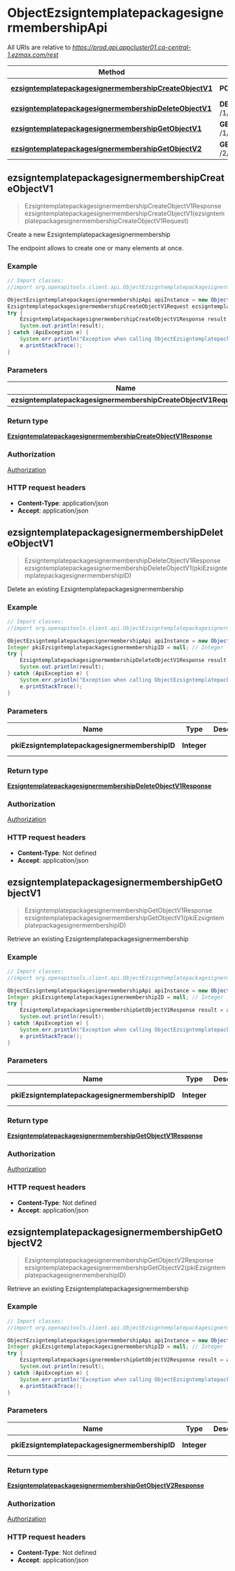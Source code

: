 # ObjectEzsigntemplatepackagesignermembershipApi

All URIs are relative to *https://prod.api.appcluster01.ca-central-1.ezmax.com/rest*

Method | HTTP request | Description
------------- | ------------- | -------------
[**ezsigntemplatepackagesignermembershipCreateObjectV1**](ObjectEzsigntemplatepackagesignermembershipApi.md#ezsigntemplatepackagesignermembershipCreateObjectV1) | **POST** /1/object/ezsigntemplatepackagesignermembership | Create a new Ezsigntemplatepackagesignermembership
[**ezsigntemplatepackagesignermembershipDeleteObjectV1**](ObjectEzsigntemplatepackagesignermembershipApi.md#ezsigntemplatepackagesignermembershipDeleteObjectV1) | **DELETE** /1/object/ezsigntemplatepackagesignermembership/{pkiEzsigntemplatepackagesignermembershipID} | Delete an existing Ezsigntemplatepackagesignermembership
[**ezsigntemplatepackagesignermembershipGetObjectV1**](ObjectEzsigntemplatepackagesignermembershipApi.md#ezsigntemplatepackagesignermembershipGetObjectV1) | **GET** /1/object/ezsigntemplatepackagesignermembership/{pkiEzsigntemplatepackagesignermembershipID} | Retrieve an existing Ezsigntemplatepackagesignermembership
[**ezsigntemplatepackagesignermembershipGetObjectV2**](ObjectEzsigntemplatepackagesignermembershipApi.md#ezsigntemplatepackagesignermembershipGetObjectV2) | **GET** /2/object/ezsigntemplatepackagesignermembership/{pkiEzsigntemplatepackagesignermembershipID} | Retrieve an existing Ezsigntemplatepackagesignermembership



## ezsigntemplatepackagesignermembershipCreateObjectV1

> EzsigntemplatepackagesignermembershipCreateObjectV1Response ezsigntemplatepackagesignermembershipCreateObjectV1(ezsigntemplatepackagesignermembershipCreateObjectV1Request)

Create a new Ezsigntemplatepackagesignermembership

The endpoint allows to create one or many elements at once.

### Example

```java
// Import classes:
//import org.openapitools.client.api.ObjectEzsigntemplatepackagesignermembershipApi;

ObjectEzsigntemplatepackagesignermembershipApi apiInstance = new ObjectEzsigntemplatepackagesignermembershipApi();
EzsigntemplatepackagesignermembershipCreateObjectV1Request ezsigntemplatepackagesignermembershipCreateObjectV1Request = new EzsigntemplatepackagesignermembershipCreateObjectV1Request(); // EzsigntemplatepackagesignermembershipCreateObjectV1Request | 
try {
    EzsigntemplatepackagesignermembershipCreateObjectV1Response result = apiInstance.ezsigntemplatepackagesignermembershipCreateObjectV1(ezsigntemplatepackagesignermembershipCreateObjectV1Request);
    System.out.println(result);
} catch (ApiException e) {
    System.err.println("Exception when calling ObjectEzsigntemplatepackagesignermembershipApi#ezsigntemplatepackagesignermembershipCreateObjectV1");
    e.printStackTrace();
}
```

### Parameters


Name | Type | Description  | Notes
------------- | ------------- | ------------- | -------------
 **ezsigntemplatepackagesignermembershipCreateObjectV1Request** | [**EzsigntemplatepackagesignermembershipCreateObjectV1Request**](EzsigntemplatepackagesignermembershipCreateObjectV1Request.md)|  |

### Return type

[**EzsigntemplatepackagesignermembershipCreateObjectV1Response**](EzsigntemplatepackagesignermembershipCreateObjectV1Response.md)

### Authorization

[Authorization](../README.md#Authorization)

### HTTP request headers

- **Content-Type**: application/json
- **Accept**: application/json


## ezsigntemplatepackagesignermembershipDeleteObjectV1

> EzsigntemplatepackagesignermembershipDeleteObjectV1Response ezsigntemplatepackagesignermembershipDeleteObjectV1(pkiEzsigntemplatepackagesignermembershipID)

Delete an existing Ezsigntemplatepackagesignermembership



### Example

```java
// Import classes:
//import org.openapitools.client.api.ObjectEzsigntemplatepackagesignermembershipApi;

ObjectEzsigntemplatepackagesignermembershipApi apiInstance = new ObjectEzsigntemplatepackagesignermembershipApi();
Integer pkiEzsigntemplatepackagesignermembershipID = null; // Integer | 
try {
    EzsigntemplatepackagesignermembershipDeleteObjectV1Response result = apiInstance.ezsigntemplatepackagesignermembershipDeleteObjectV1(pkiEzsigntemplatepackagesignermembershipID);
    System.out.println(result);
} catch (ApiException e) {
    System.err.println("Exception when calling ObjectEzsigntemplatepackagesignermembershipApi#ezsigntemplatepackagesignermembershipDeleteObjectV1");
    e.printStackTrace();
}
```

### Parameters


Name | Type | Description  | Notes
------------- | ------------- | ------------- | -------------
 **pkiEzsigntemplatepackagesignermembershipID** | **Integer**|  | [default to null]

### Return type

[**EzsigntemplatepackagesignermembershipDeleteObjectV1Response**](EzsigntemplatepackagesignermembershipDeleteObjectV1Response.md)

### Authorization

[Authorization](../README.md#Authorization)

### HTTP request headers

- **Content-Type**: Not defined
- **Accept**: application/json


## ezsigntemplatepackagesignermembershipGetObjectV1

> EzsigntemplatepackagesignermembershipGetObjectV1Response ezsigntemplatepackagesignermembershipGetObjectV1(pkiEzsigntemplatepackagesignermembershipID)

Retrieve an existing Ezsigntemplatepackagesignermembership



### Example

```java
// Import classes:
//import org.openapitools.client.api.ObjectEzsigntemplatepackagesignermembershipApi;

ObjectEzsigntemplatepackagesignermembershipApi apiInstance = new ObjectEzsigntemplatepackagesignermembershipApi();
Integer pkiEzsigntemplatepackagesignermembershipID = null; // Integer | 
try {
    EzsigntemplatepackagesignermembershipGetObjectV1Response result = apiInstance.ezsigntemplatepackagesignermembershipGetObjectV1(pkiEzsigntemplatepackagesignermembershipID);
    System.out.println(result);
} catch (ApiException e) {
    System.err.println("Exception when calling ObjectEzsigntemplatepackagesignermembershipApi#ezsigntemplatepackagesignermembershipGetObjectV1");
    e.printStackTrace();
}
```

### Parameters


Name | Type | Description  | Notes
------------- | ------------- | ------------- | -------------
 **pkiEzsigntemplatepackagesignermembershipID** | **Integer**|  | [default to null]

### Return type

[**EzsigntemplatepackagesignermembershipGetObjectV1Response**](EzsigntemplatepackagesignermembershipGetObjectV1Response.md)

### Authorization

[Authorization](../README.md#Authorization)

### HTTP request headers

- **Content-Type**: Not defined
- **Accept**: application/json


## ezsigntemplatepackagesignermembershipGetObjectV2

> EzsigntemplatepackagesignermembershipGetObjectV2Response ezsigntemplatepackagesignermembershipGetObjectV2(pkiEzsigntemplatepackagesignermembershipID)

Retrieve an existing Ezsigntemplatepackagesignermembership



### Example

```java
// Import classes:
//import org.openapitools.client.api.ObjectEzsigntemplatepackagesignermembershipApi;

ObjectEzsigntemplatepackagesignermembershipApi apiInstance = new ObjectEzsigntemplatepackagesignermembershipApi();
Integer pkiEzsigntemplatepackagesignermembershipID = null; // Integer | 
try {
    EzsigntemplatepackagesignermembershipGetObjectV2Response result = apiInstance.ezsigntemplatepackagesignermembershipGetObjectV2(pkiEzsigntemplatepackagesignermembershipID);
    System.out.println(result);
} catch (ApiException e) {
    System.err.println("Exception when calling ObjectEzsigntemplatepackagesignermembershipApi#ezsigntemplatepackagesignermembershipGetObjectV2");
    e.printStackTrace();
}
```

### Parameters


Name | Type | Description  | Notes
------------- | ------------- | ------------- | -------------
 **pkiEzsigntemplatepackagesignermembershipID** | **Integer**|  | [default to null]

### Return type

[**EzsigntemplatepackagesignermembershipGetObjectV2Response**](EzsigntemplatepackagesignermembershipGetObjectV2Response.md)

### Authorization

[Authorization](../README.md#Authorization)

### HTTP request headers

- **Content-Type**: Not defined
- **Accept**: application/json

